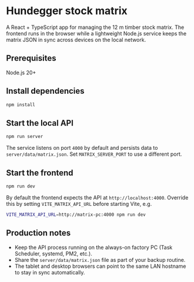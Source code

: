 # Hundegger stock matrix

A React + TypeScript app for managing the 12&nbsp;m timber stock matrix. The
frontend runs in the browser while a lightweight Node.js service keeps the
matrix JSON in sync across devices on the local network.

## Prerequisites

Node.js 20+

## Install dependencies

```bash
npm install
```

## Start the local API

```bash
npm run server
```

The service listens on port `4000` by default and persists data to
`server/data/matrix.json`. Set `MATRIX_SERVER_PORT` to use a different port.

## Start the frontend

```bash
npm run dev
```

By default the frontend expects the API at `http://localhost:4000`. Override
this by setting `VITE_MATRIX_API_URL` before starting Vite, e.g.

```bash
VITE_MATRIX_API_URL=http://matrix-pc:4000 npm run dev
```

## Production notes

- Keep the API process running on the always-on factory PC (Task Scheduler,
systemd, PM2, etc.).
- Share the `server/data/matrix.json` file as part of your backup routine.
- The tablet and desktop browsers can point to the same LAN hostname to stay in
sync automatically.

